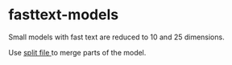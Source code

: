 # fasttext-models

Small models with fast text are reduced to 10 and 25 dimensions.

Use <a href="https://www.npmjs.com/package/split-file" target="_blank"> split file </a> to merge parts of the model.